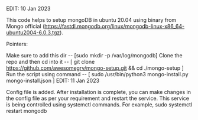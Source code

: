 EDIT: 10 Jan 2023

This code helps to setup mongoDB in ubuntu 20.04 using binary from Mongo official (https://fastdl.mongodb.org/linux/mongodb-linux-x86_64-ubuntu2004-6.0.3.tgz).

Pointers:

Make sure to add this dir -- [sudo mkdir -p /var/log/mongodb]
Clone the repo and then cd into it -- [ git clone https://github.com/awesomegrv/mongo-setup.git && cd ./mongo-setup ]
Run the script using command -- [ sudo /usr/bin/python3 mongo-install.py mongo-install.json ]
EDIT: 11 Jan 2023

Config file is added. After installation is complete, you can make changes in the config file as per your requirement and restart the service.
This service is being controlled using systemctl commands. For example, sudo systemctl restart mongodb
